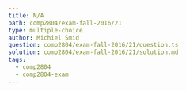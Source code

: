 ```yaml
---
title: N/A
path: comp2804/exam-fall-2016/21
type: multiple-choice
author: Michiel Smid
question: comp2804/exam-fall-2016/21/question.ts
solution: comp2804/exam-fall-2016/21/solution.md
tags:
  - comp2804
  - comp2804-exam
---
```

